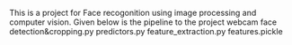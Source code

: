 This is a project for Face recogonition using image processing and computer vision.
Given below is the pipeline to the project
webcam face detection&cropping.py
predictors.py
feature_extraction.py
features.pickle
